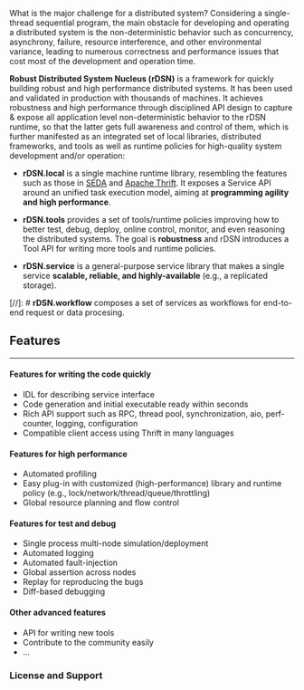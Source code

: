 What is the major challenge for a distributed system? Considering a single-thread sequential program, the main obstacle for developing and operating a distributed system is the non-deterministic behavior such as concurrency, asynchrony, failure, resource interference, and other environmental variance, leading to numerous correctness and performance issues that cost most of the development and operation time.

**Robust Distributed System Nucleus (rDSN)** is a framework for quickly building robust and high performance distributed systems. It has been used and validated in production with thousands of machines. It achieves robustness and high performance through disciplined API design to capture & expose all application level non-deterministic behavior to the rDSN runtime, so that the latter gets full awareness and control of them, which is further manifested as an integrated set of local libraries, distributed frameworks, and tools as well as runtime policies for high-quality system development and/or operation:

* **rDSN.local** is a single machine runtime library, resembling the features such as those in [SEDA](http://www.eecs.harvard.edu/~mdw/proj/seda/) and [Apache Thrift](https://thrift.apache.org/). It exposes a Service API around an unified task execution model, aiming at **programming agility and high performance**. 

* **rDSN.tools** provides a set of tools/runtime policies improving how to better test, debug, deploy, online control, monitor, and even reasoning the distributed systems. The goal is **robustness** and rDSN introduces a Tool API for writing more tools and runtime policies.

* **rDSN.service** is a general-purpose service library that makes a single service **scalable, reliable, and highly-available** (e.g., a replicated storage).

[//]: # **rDSN.workflow** composes a set of services as workflows for end-to-end request or data procesing.

## Features
***
#### Features for writing the code quickly
* IDL for describing service interface
* Code generation and initial executable ready within seconds
* Rich API support such as RPC, thread pool, synchronization, aio, perf-counter, logging, configuration
* Compatible client access using Thrift in many languages

#### Features for high performance
* Automated profiling
* Easy plug-in with customized (high-performance) library and runtime policy (e.g., lock/network/thread/queue/throttling)
* Global resource planning and flow control

#### Features for test and debug
* Single process multi-node simulation/deployment
* Automated logging
* Automated fault-injection
* Global assertion across nodes
* Replay for reproducing the bugs
* Diff-based debugging

#### Other advanced features
* API for writing new tools
* Contribute to the community easily
* ...

### License and Support

